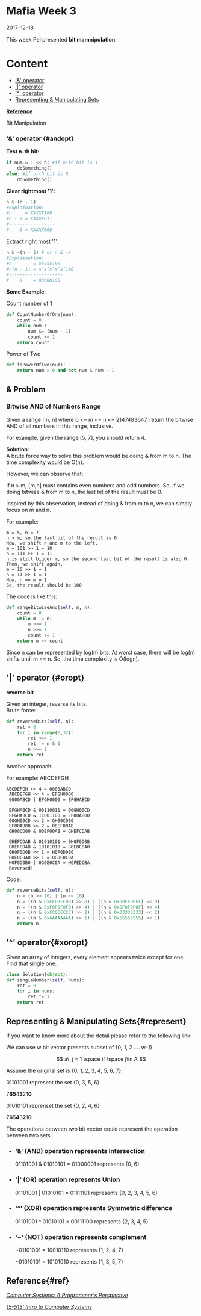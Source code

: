 # Mafia Week 3

2017-12-18

This week Pei  presented **bit mamnipulation**.

# Content

* ['&' operator](#andopt)
* ['|' operator](#oropt)
* ['^' operator](#xoropt)
* [Representing & Manipulating Sets](#represent)

**[Reference](#ref)**

Bit Manipulation

### '&' operator {#andopt}

**Test n-th bit:**

```python
if num & 1 << n: #if n-th bit is 1
    doSomething()
else: #if n-th bit is 0
    doSomething()
```

**Clear rightmost '1':**

```python
n & (n - 1)
#Explaination:
#n     = XXXXX100
#n - 1 = XXXXX011
#-----------------
#    & = XXXXX000
```

Extract right most '1':

```python
n & ~(n - 1) # or n & -x
#Explaination:
#n        = xxxxx100
#~(n - 1) = x̄x̄x̄x̄x̄100
#--------------------
#    &    = 00000100
```

**Some Example**:

Count number of 1

```python
def CountNumberOfOne(num):
    count = 0
    while num :
        num &= (num - 1)
        count += 1
    return count
```

Power of Two

```python
def isPowerOfTwo(num):
    return num > 0 and not num & num - 1
```

## & Problem

### Bitwise AND of Numbers Range

Given a range \[m, n\] where 0 &lt;= m &lt;= n &lt;= 2147483647, return the bitwise AND of all numbers in this range, inclusive.

For example, given the range \[5, 7\], you should return 4.

**Solution**:  
A brute force way to solve this problem would be doing **&** from m to n. The time complexity would be O\(n\).

However, we can observe that:

If n &gt; m, \[m,n\] must contains even numbers and odd numbers. So, if we doing bitwise & from m to n, the last bit of the result must be 0.

Inspired by this observation, instead of doing & from m to n, we can simply focus on m and n.

For example:

```
m = 5, n = 7. 
n > m, so the last bit of the result is 0
Now, we shift n and m to the left.
m = 101 >> 1 = 10
n = 111 >> 1 = 11 
n is still bigger m, so the second last bit of the result is also 0.
Then, we shift again.
m = 10 >> 1 = 1
n = 11 >> 1 = 1
Now, n == m = 1
So, the result should be 100
```

The code is like this:

```python
def rangeBitwiseAnd(self, m, n):
    count = 0
    while m != n:
        m >>= 1
        n >>= 1
        count += 1
    return m << count
```

Since n can be represented by log\(n\) bits. At worst case, there will be log\(n\) shifts until m == n. So, the time complexity is O\(logn\).

## '\|' operator {#oropt}

**reverse bit**

Given an integer, reverse its bits.  
Brute force:

```python
def reverseBits(self, n):
    ret = 0
    for i in range(0,32):
        ret <<= 1
        ret |= n & 1
        n >>= 1
    return ret
```

Another approach:

For example: ABCDEFGH

```
ABCDEFGH >> 4 = 0000ABCD
 ABCDEFGH << 4 = EFGH0000
 0000ABCD | EFGH0000 = EFGHABCD

 EFGHABCD & 00110011 = 00GH00CD
 EFGHABCD & 11001100 = EF00AB00
 00GH00CD << 2 = GH00CD00
 EF00AB00 >> 2 = 00EF00AB
 GH00CD00 & 00EF00AB = GHEFCDAB

 GHEFCDAB & 01010101 = 0H0F0D0B
 GHEFCDAB & 10101010 = G0E0C0A0
 0H0F0D0B << 1 = H0F0D0B0
 G0E0C0A0 >> 1 = 0G0E0C0A
 H0F0D0B0 | 0G0E0C0A = HGFEDCBA
 Reversed!
```

Code:

```python
def reverseBits(self, n):
    n = (n >> 16) | (n << 16)
    n = ((n & 0xFF00FF00) >> 8) | ((n & 0x00FF00FF) << 8)
    n = ((n & 0xF0F0F0F0) >> 4) | ((n & 0x0F0F0F0F) << 4)
    n = ((n & 0xCCCCCCCC) >> 2) | ((n & 0x33333333) << 2)
    n = ((n & 0xAAAAAAAA) >> 1) | ((n & 0x55555555) << 1)
    return n
```

## '^' operator{#xoropt}

Given an array of integers, every element appears twice except for one. Find that single one.

```python
class Solution(object):
def singleNumber(self, nums):
    ret = 0
    for i in nums:
        ret ^= i
    return ret
```

## Representing & Manipulating Sets{#represent}

If you want to know more about the detail please refer to the following link:







We can use w bit vector presents subset of {0, 1, 2 .... w-1}.


$$
a\_j = 1 \space if \space j\in A
$$


Assume the original set is {0, 1, 2, 3, 4, 5, 6, 7}.

01101001 represent the set {0, 3, 5, 6}

7**65**4**3**21**0**

01010101 reprenset the set {0, 2, 4, 6}

7**6**5**4**3**2**1**0**

The operations between two bit vector could represent the operation between two sets.



* ### '&' \(AND\) operation represents Intersection

    01101001 & 01010101 = 01000001 represents {0, 6}
* ### '|' (OR) operation represents Union

    01101001 | 01010101 = 01111101 represents {0, 2, 3, 4, 5, 6}
    
* ### '^' (XOR) operation represents Symmetric difference

    01101001 ^ 01010101 = 00111100 represents {2, 3, 4, 5}

* ### '~' (NOT) operation represents complement
    ~01101001 = 10010110 represents {1, 2, 4, 7}

    ~01010101 = 10101010 represents {1, 3, 5, 7}

## Reference{#ref} 

<cite>[Computer Systems: A Programmer's Perspective][1]</cite>

[1]:http://csapp.cs.cmu.edu/

<cite>[15-513: Intro to Computer Systems][1]</cite>

[1]:http://www.cs.cmu.edu/~213/schedule.html






